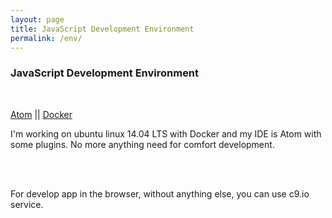 ```yaml
---
layout: page
title: JavaScript Development Environment
permalink: /env/
---
```



### JavaScript Development Environment


<br/>

<a href="/env/atom/">Atom</a> || <a href="/env/docker/">Docker</a>


I'm working on ubuntu linux 14.04 LTS with Docker and my IDE is Atom with some plugins. No more anything need for comfort development.


<br/><br/>


For develop app in the browser, without anything else, you can use c9.io service.

